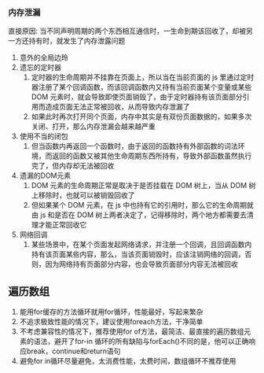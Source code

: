### 内存泄漏
  直接原因: 当不同声明周期的两个东西相互通信时，一生命到期该回收了，却被另一方还持有时，就发生了内存泄露问题
  1. 意外的全局边玲
  2. 遗忘的定时器
     1. 定时器的生命周期并不挂靠在页面上，所以当在当前页面的 js 里通过定时器注册了某个回调函数，而该回调函数内又持有当前页面某个变量或某些 DOM 元素时，就会导致即使页面销毁了，由于定时器持有该页面部分引用而造成页面无法正常被回收，从而导致内存泄漏了
     2. 如果此时再次打开同个页面，内存中其实是有双份页面数据的，如果多次关闭、打开，那么内存泄漏会越来越严重
  3. 使用不当的闭包
     1. 但当函数内再返回一个函数时，由于返回的函数持有外部函数的词法环境，而返回的函数又被其他生命周期东西所持有，导致外部函数虽然执行完了，但内存却无法被回收
  4. 遗漏的DOM元素
     1. DOM 元素的生命周期正常是取决于是否挂载在 DOM 树上，当从 DOM 树上移除时，也就可以被销毁回收了
     2. 但如果某个 DOM 元素，在 js 中也持有它的引用时，那么它的生命周期就由 js 和是否在 DOM 树上两者决定了，记得移除时，两个地方都需要去清理才能正常回收它
  5. 网络回调
     1. 某些场景中，在某个页面发起网络请求，并注册一个回调，且回调函数内持有该页面某些内容，那么，当该页面销毁时，应该注销网络的回调，否则，因为网络持有页面部分内容，也会导致页面部分内容无法被回收

## 遍历数组
  1. 能用for缓存的方法循环就用for循环，性能最好，写起来繁杂
  2. 不追求极致性能的情况下，建议使用foreach方法，干净简单
  3. 不考虑兼容性的情况下，推荐使用for of方法，最简洁、最直接的遍历数组元素的语法，避开了for-in 循环的所有缺陷与forEach()不同的是，他可以正确响应break，continue和return语句
  4. 避免for in循环尽量避免，太消费性能，太费时间，数组循环不推荐使用

##